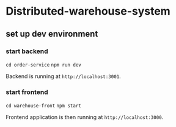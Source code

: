# Distributed-warehouse-system

## set up dev environment

### start backend

`cd order-service`
`npm run dev`

Backend is running at `http://localhost:3001`.

### start frontend
`cd warehouse-front`
`npm start`

Frontend application is then running at `http://localhost:3000`.
